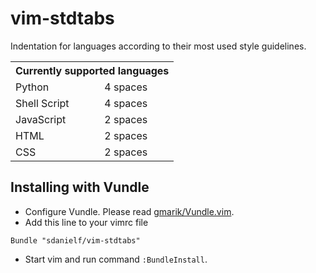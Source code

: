 vim-stdtabs
===========

Indentation for languages according to their most used style guidelines.

<table>
<tr><th colspan=2>Currently supported languages</th></tr>
<tr><td>Python</td><td>4 spaces</td></tr>
<tr><td>Shell Script</td><td>4 spaces</td></tr>
<tr><td>JavaScript</td><td>2 spaces</td></tr>
<tr><td>HTML</td><td>2 spaces</td></tr>
<tr><td>CSS</td><td>2 spaces</td></tr>
</table>

Installing with Vundle
----------------------

* Configure Vundle. Please read [gmarik/Vundle.vim](https://github.com/gmarik/Vundle.vim#quick-start).
* Add this line to your vimrc file
```viml
Bundle "sdanielf/vim-stdtabs"
```
* Start vim and run command ``:BundleInstall``.
